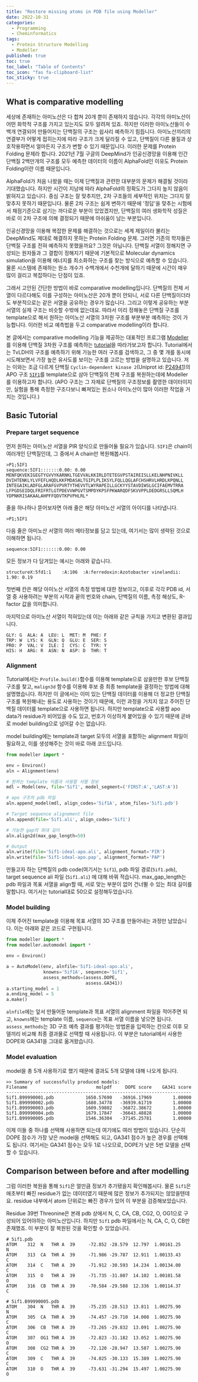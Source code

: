 ```yaml
---
title: "Restore missing atoms in PDB file using Modeller"
date: 2022-10-31
categories:
  - Programming
  - Cheminformatics
tags:
  - Protein Structure Modelling
  - Modeller
published: true
toc: true
toc_label: "Table of Contents"
toc_icon: "fas fa-clipboard-list"
toc_sticky: true
---
```


## What is comparative modelling
세상에 존재하는 아미노산은 다 합쳐 20개 뿐이 존재하지 않습니다.
각각의 아미노산이 어떤 화학적 구조를 가지고 있는지도 모두 알려져 있죠.
하지만 이러한 아미노산들이 수백개 연결되어 만들어지는 단백질의 구조는 쉽사리 예측하기 힘듭니다.
아미노산끼리의 연결부가 어떻게 접히는지에 따라 구조가 크게 달라질 수 있고, 단백질이 다른 물질과 상호작용하면서 얼마든지 구조가 변할 수 있기 때문입니다.
이러한 문제를 Protein Folding 문제라 합니다. 
2021년 7월 구글의 DeepMind가 인공신경망을 이용해 인간 단백질 2백만개의 구조를 모두 예측한 데이터의 이름이 AlphaFold인 이유도 Protein Folding이란 이름 때문입니다.

AlphaFold가 처음 나왔을 때는 이제 단백질과 관련한 대부분의 문제가 해결될 것이라 기대했습니다.
하지만 시간이 지남에 따라 AlphaFold의 정확도가 그다지 높지 않음이 밝혀지고 있습니다.
중심 구조는 잘 맞추지만, 2차 구조들의 세부적인 위치는 그다지 잘 맞추지 못하기 때문입니다. 
물론 2차 구조는 쉽게 변하기 때문에 '정답'을 맞추는 시험에서 채점기준으로 삼기는 까다로운 부분이 있었겠지만, 
단백질의 여러 생화학적 성질은 바로 이 2차 구조에 의해 결정되기 때문에 아쉬움이 남는 부분입니다. 

인공신경망을 이용해 복잡한 문제를 해결하는 것으로는 세계 제일이라 불리는 DeepMind도 제대로 해결하지 못하는 Protein Folding 문제.
그러면 기존의 학자들은 단백질 구조를 전혀 예측하지 못했을까요?
그것은 아닙니다. 
단백질 서열이 정해지면 구성되는 원자들과 그 결합이 정해지기 때문에 기본적으로 Molecular dynamics simulation을 이용해 에너지를 최소화하는 구조를 찾는 방식으로 예측할 수 있습니다.
물론 시스템에 존재하는 원소 개수가 수백개에서 수천개에 달하기 때문에 시간이 매우 많이 걸리고 복잡하다는 단점이 있죠.

그래서 고안된 간단한 방법이 바로 comparative modelling입니다. 
단백질의 전체 서열이 다르다해도 이를 구성하는 아미노산은 20개 뿐이 안되니, 서로 다른 단백질이더라도 부분적으로는 같은 서열을 공유하는 경우가 많습니다. 
그리고 이렇게 공유하는 부분서열의 실제 구조는 비슷할 수밖에 없는데요. 
따라서 미리 정해놓은 단백질 구조를 template으로 해서 원하는 아미노산 서열의 3차원 구조를 부분부분 예측하는 것이 가능합니다.
이러한 비교 예측법을 두고 comparative modelling이라 합니다. 

본 글에서는 comparative modelling 기능을 제공하는 대표적인 프로그램 [Modeller](https://salilab.org/modeller/)를 이용해 단백질 3차원 구조를 예측하는 [tutorial](https://salilab.org/modeller/tutorial/basic.html)을 따라가보고자 합니다. 
Tutorial에서는 TvLDH의 구조를 예측하기 위해 가능한 여러 구조를 검색하고, 그 중 몇 개를 동시에 시도해보면서 가장 높은 유사도를 보이는 구조를 고르는 방법을 설명하고 있습니다. 
저는 이와는 조금 다르게 단백질 `Cyclin-dependent kinase 2`(Uniprot id: [P24941](https://www.uniprot.org/uniprotkb/P24941/entry))의 APO 구조 [`5IF1`](https://www.rcsb.org/structure/5if1)를 template으로 삼아 단백질의 전체 구조를 복원하는데에 Modeller를 이용하고자 합니다. 
(APO 구조는 그 자체로 단백질의 구조정보를 촬영한 데이터이지만, 실험을 통해 측정한 구조다보니 빠져있는 원소나 아미노산이 많아 이러한 작업을 거치는 것입니다.)

## Basic Tutorial
### Prepare target sequence
먼저 원하는 아미노산 서열을 PIR 양식으로 만들어둘 필요가 있습니다.
`5IF1`은 chain이 여러개인 단백질인데, 그 중에서 A chain만 복원해봅시다. 
```
>P1;5IF1
sequence:5IF1:::::::0.00: 0.00
MENFQKVEKIGEGTYGVVYKARNKLTGEVVALKKIRLDTETEGVPSTAIREISLLKELNHPNIVKLL
DVIHTENKLYLVFEFLHQDLKKFMDASALTGIPLPLIKSYLFQLLQGLAFCHSHRVLHRDLKPQNLL
INTEGAIKLADFGLARAFGVPVRTYTHEVVTLWYRAPEILLGCKYYSTAVDIWSLGCIFAEMVTRRA
LFPGDSEIDQLFRIFRTLGTPDEVVWPGVTSMPDYKPSFPKWARQDFSKVVPPLDEDGRSLLSQMLH
YDPNKRISAKAALAHPFFQDVTKPVPHLRL*
```

줄을 하나하나 뜯어보자면 아래 줄은 해당 아미노산 서열의 아이디를 나타냅니다. 
```
>P1;5IF1
```

다음 줄은 아미노산 서열의 여러 메타정보를 담고 있는데, 여기서는 많이 생략된 것으로 이해하면 됩니다. 
```
sequence:5IF1:::::::0.00: 0.00
```
모든 정보가 다 담겨있는 예시는 아래와 같습니다. 
```
structureX:5fd1:1    :A:106  :A:ferredoxin:Azotobacter vinelandii: 1.90: 0.19
```
첫번째 칸은 해당 아미노산 서열의 측정 방법에 대한 정보이고, 이후로 각각 PDB id, 서열 중 사용하려는 부분의 시작과 끝의 번호와 chain,
단백질의 이름, 측정 해상도, R-factor 값을 의미합니다. 

마지막으로 아미노산 서열이 적혀있는데 이는 아래와 같은 규칙을 가지고 변환된 결과입니다. 
```
GLY: G  ALA: A  LEU: L  MET: M  PHE: F
TRP: W  LYS: K  GLN: Q  GLU: E  SER: S
PRO: P  VAL: V  ILE: I  CYS: C  TYR: Y
HIS: H  ARG: R  ASN: N  ASP: D  THR: T
```

### Alignment
Tutorial에서는 `Profile.build()`함수를 이용해 template으로 삼을만한 후보 단백질 구조를 찾고, 
`malign3d` 함수를 이용해 후보 중 최종 template을 결정하는 방법에 대해 설명했습니다.
하지만 이 글에서는 이미 있는 단백질 데이터를 이용해 더 정교한 단백질 구조를 복원해내는 용도로 사용하는 것이기 때문에,
이런 과정을 거치지 않고 주어진 단백질 데이터를 template으로 사용하면 됩니다. 
하지만 template으로 사용할 apo data가 residue가 비어있을 수도 있고, 번호가 이상하게 붙어있을 수 있기 때문에 곧바로 model building으로 넘어갈 수는 없습니다. 

model building에는 template과 target 모두의 서열을 포함하는 alignment 파일이 필요하고, 
이를 생성해주는 것이 바로 아래 코드입니다. 
``` python
from modeller import *

env = Environ()
aln = Alignment(env)

# 원하는 template 이름과 사용할 서열 정보
mdl = Model(env, file='5if1', model_segment=('FIRST:A','LAST:A'))   

# apo 구조의 pdb 파일
aln.append_model(mdl, align_codes='5if1A', atom_files='5if1.pdb')   

# Target sequence alignement file
aln.append(file='5if1.ali', align_codes='5if1')                     

# 가능한 gap의 최대 길이
aln.align2d(max_gap_length=50)

# Output
aln.write(file='5if1-ideal-apo.ali', alignment_format='PIR')
aln.write(file='5if1-ideal-apo.pap', alignment_format='PAP')
```
만들고자 하는 단백질의 pdb code(여기서는 `5if1`), pdb 파일 경로(`5if1.pdb`), target sequence ali 파일 (`5if1.ali`) 에 대해 바꿔 적습니다.
max_gap_length는 pdb 파일과 목표 서열을 align할 때, 서로 맞는 부분이 없어 건너뛸 수 있는 최대 길이를 말합니다. 
여기서는 tutorial대로 50으로 설정해두었습니다.

### Model building
이제 주어진 template을 이용해 목표 서열의 3D 구조를 만들어내는 과정만 남았습니다.
이는 아래와 같은 코드로 구현됩니다.
```python
from modeller import *
from modeller.automodel import *

env = Environ()

a = AutoModel(env, alnfile='5if1-ideal-apo.ali',
              knowns='5if1A', sequence='5if1',
              assess_methods=(assess.DOPE,
                              assess.GA341))
a.starting_model = 1
a.ending_model = 5
a.make()
```
`alnfile`에는 앞서 만들어둔 template과 목표 서열의 alignment 파일을 적어주면 되고,
`knowns`에는 template 이름, `sequence`는 목표 서열 이름을 넣으면 됩니다. 
`assess_methods`는 3D 구조 예측 결과를 평가하는 방법론을 입력하는 칸으로 이후 모델끼리 비교해 최종 결과물로 선택할 때 사용됩니다. 
이 부분은 tutorial에서 사용한 DOPE와 GA341을 그대로 옮겨왔습니다.

### Model evaluation
model을 총 5개 사용하기로 했기 때문에 결과도 5개 모델에 대해 나오게 됩니다. 
```
>> Summary of successfully produced models:
Filename                          molpdf     DOPE score    GA341 score
----------------------------------------------------------------------
5if1.B99990001.pdb            1650.57690   -36916.17969        1.00000
5if1.B99990002.pdb            1680.34778   -36939.61719        1.00000
5if1.B99990003.pdb            1609.59802   -36872.38672        1.00000
5if1.B99990004.pdb            1679.17847   -36643.48828        1.00000
5if1.B99990005.pdb            1546.36304   -37145.25781        1.00000
```
이제 이들 중 하나를 선택해 사용하면 되는데 여기에도 여러 방법이 있습니다.
단순히 DOPE 점수가 가장 낮은 model을 선택해도 되고, GA341 점수가 높은 경우를 선택해도 됩니다.
여기서는 GA341 점수는 모두 1로 나오므로, DOPE가 낮은 5번 모델을 선택할 수 있습니다.

## Comparison between before and after modelling
그럼 이러한 복원을 통해 `5if1`은 얼만큼 정보가 추가됐을지 확인해봅시다. 
물론 `5if1`은 애초부터 빠진 residue가 없는 데이터였기 때문에 많은 정보가 추가되지는 않았을텐데요. 
residue 내부에서 atom 단위로는 빠진 경우가 있어 이 부분을 검증해보았습니다.

Residue 39번 Threonine은 본래 pdb 상에서 N, C, CA, CB, CG2, O, OG1으로 구성되어 있어야하는 아미노산입니다. 
하지만 `5if1` pdb 파일에서는 N, CA, C, O, CB만 존재했죠.
이 부분이 잘 복원된 것을 확인할 수 있었습니다. 
```pdb
# 5if1.pdb
ATOM    312  N   THR A  39     -72.852 -28.579  12.797  1.00161.25           N  
ATOM    313  CA  THR A  39     -71.986 -29.787  12.911  1.00133.43           C  
ATOM    314  C   THR A  39     -71.912 -30.593  14.234  1.00134.00           C  
ATOM    315  O   THR A  39     -71.735 -31.807  14.102  1.00101.58           O  
ATOM    316  CB  THR A  39     -70.584 -29.588  12.336  1.00114.37           C  

# 5if1.B99990005.pdb
ATOM    304  N   THR A  39     -75.235 -28.513  13.811  1.00275.90           N
ATOM    305  CA  THR A  39     -74.457 -29.710  14.008  1.00275.90           C
ATOM    306  CB  THR A  39     -73.265 -29.832  13.091  1.00275.90           C
ATOM    307  OG1 THR A  39     -72.823 -31.182  13.052  1.00275.90           O
ATOM    308  CG2 THR A  39     -72.120 -28.947  13.587  1.00275.90           C
ATOM    309  C   THR A  39     -74.025 -30.133  15.389  1.00275.90           C
ATOM    310  O   THR A  39     -73.631 -31.294  15.497  1.00275.90           O
```